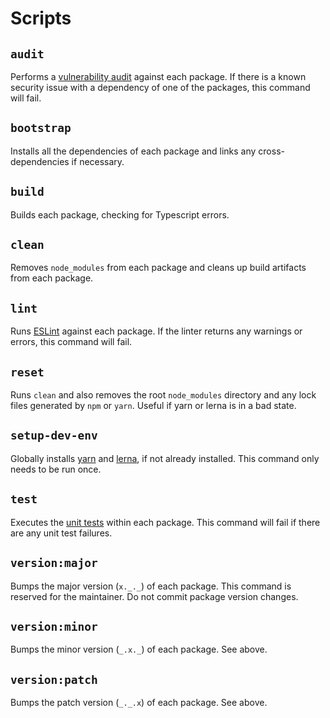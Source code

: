 # Scripts

## `audit`
Performs a [vulnerability audit](https://classic.yarnpkg.com/en/docs/cli/audit) against each package. If there is a known security issue with a dependency of one of the packages, this command will fail.

## `bootstrap`
Installs all the dependencies of each package and links any cross-dependencies if necessary.

## `build`
Builds each package, checking for Typescript errors.

## `clean`
Removes `node_modules` from each package and cleans up build artifacts from each package.

## `lint`
Runs [ESLint](https://eslint.org/) against each package. If the linter returns any warnings or errors, this command will fail.

## `reset`
Runs `clean` and also removes the root `node_modules` directory and any lock files generated by `npm` or `yarn`. Useful if yarn or lerna is in a bad state.

## `setup-dev-env`
Globally installs [yarn](https://yarnpkg.com/) and [lerna](https://github.com/lerna/lerna), if not already installed. This command only needs to be run once.

## `test`
Executes the [unit tests](https://jestjs.io/) within each package. This command will fail if there are any unit test failures.

## `version:major`
Bumps the major version (`x._._`) of each package. This command is reserved for the maintainer. Do not commit package version changes.

## `version:minor`
Bumps the minor version (`_.x._`) of each package. See above.

## `version:patch`
Bumps the patch version (`_._.x`) of each package. See above.